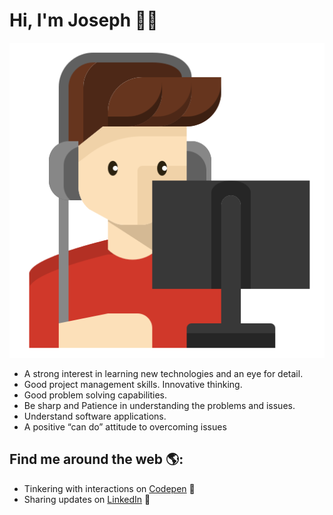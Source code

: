 # Hi, I'm Joseph 👋🏾 

<img src="https://raw.githubusercontent.com/Josephdias92/Josephdias92/master/programmer.png" alt="Joseph Dias - software engineer">

- A strong interest in learning new technologies and an eye for detail.
- Good project management skills. Innovative thinking.
- Good problem solving capabilities.
- Be sharp and Patience in understanding the problems and issues.
- Understand software applications.
- A positive “can do” attitude to overcoming issues


## Find me around the web 🌎:
- Tinkering with interactions on <a href="https://codepen.io/josephdias92"> Codepen</a> 🏓
- Sharing updates on <a href="https://www.linkedin.com/in/joseph-dias-5897523a/">LinkedIn</a> 💼
